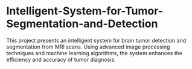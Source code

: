 # Intelligent-System-for-Tumor-Segmentation-and-Detection
This project presents an intelligent system for brain tumor detection and segmentation from MRI scans. Using advanced image processing techniques and machine learning algorithms, the system enhances the efficiency and accuracy of tumor diagnosis.
